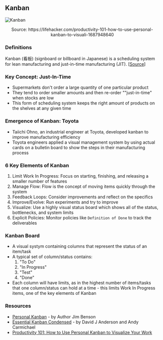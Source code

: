 ## Kanban

![Kanban](https://github.com/SaadAAkash/awesome-agile-essentials/blob/resources/resources/kanban.jpg)
<p align="center">Source: https://lifehacker.com/productivity-101-how-to-use-personal-kanban-to-visuali-1687948640</p>

### Definitions

Kanban (看板) (signboard or billboard in Japanese) is a scheduling system for lean manufacturing and just-in-time manufacturing (JIT).
[[Source](https://en.wikipedia.org/wiki/Kanban)]

### Key Concept: Just-In-Time

- Supermarkets don't order a large quantity of one particular product
- They tend to order smaller amounts and then re-order ""just-in-time" when stocks are low
- This form of scheduling system keeps the right amount of products on the shelves at any given time

### Emergence of Kanban: Toyota 

- Taiichi Ohno, an industrial engineer at Toyota, developed kanban to improve manufacturing efficiency
- Toyota engineers applied a visual management system by using actual cards on a bulletin board to show the steps in their manufacturing process

### 6 Key Elements of Kanban

1. Limit Work In Progress:  Focus on starting, finishing, and releasing a smaller number of features
2. Manage Flow: Flow is the concept of moving items quickly through the system
3. Feedback Loops: Consider improvements and reflect on the specifics
4. Improve/Evolve: Run experiments and try to improve
5. Visualize: Use a highly visual status board which shows all of the status, bottlenecks, and system limits
6. Explicit Policies: Monitor policies like `Definition of Done` to track the deliverables

### Kanban Board

- A visual systym containing columns that represent the status of an item/task
- A typical set of column/status contains:
  1. "To Do"
  2. "In Progress"
  3. "Test"
  4. "Done"
- Each column will have limits, as in the highest number of items/tasks that one column/status can hold at a time - this limits Work In Progress items, one of the key elements of Kanban

### Resources

- [Personal Kanban](https://www.personalkanban.com/pk/book/) - by Author Jim Benson
- [Essential Kanban Condensed](https://resources.kanban.university/guide/) - by David J Anderson and Andy Carmichael
- [Productivity 101: How to Use Personal Kanban to Visualize Your Work](https://lifehacker.com/productivity-101-how-to-use-personal-kanban-to-visuali-1687948640)

